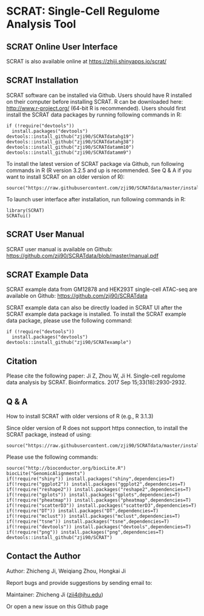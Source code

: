 SCRAT: Single-Cell Regulome Analysis Tool
====

## SCRAT Online User Interface

SCRAT is also available online at https://zhiji.shinyapps.io/scrat/

## SCRAT Installation

SCRAT software can be installed via Github.
Users should have R installed on their computer before installing SCRAT. R can be downloaded here: http://www.r-project.org/  (64-bit R is recommended).
Users should first install the SCRAT data packages by running following commands in R:
```{r }
if (!require("devtools"))
  install.packages("devtools")
devtools::install_github("zji90/SCRATdatahg19")
devtools::install_github("zji90/SCRATdatahg38")
devtools::install_github("zji90/SCRATdatamm10")
devtools::install_github("zji90/SCRATdatamm9")
```

To install the latest version of SCRAT package via Github, run following commands in R (R version 3.2.5 and up is recommended. See Q & A if you want to install SCRAT on an older version of R):
```{r }
source("https://raw.githubusercontent.com/zji90/SCRATdata/master/installcode.R")
```
To launch user interface after installation, run following commands in R:
```{r }
library(SCRAT)
SCRATui()
```

## SCRAT User Manual

SCRAT user manual is available on Github: https://github.com/zji90/SCRATdata/blob/master/manual.pdf

## SCRAT Example Data

SCRAT example data from GM12878 and HEK293T single-cell ATAC-seq are available on Github: https://github.com/zji90/SCRATdata

SCRAT example data can also be directly loaded in SCRAT UI after the SCRAT example data package is installed. To install the SCRAT example data package, please use the following command:
```{r }
if (!require("devtools"))
  install.packages("devtools")
devtools::install_github("zji90/SCRATexample")
```

## Citation
Please cite the following paper: 
Ji Z, Zhou W, Ji H. Single-cell regulome data analysis by SCRAT. Bioinformatics. 2017 Sep 15;33(18):2930-2932.

## Q & A

How to install SCRAT with older versions of R (e.g., R 3.1.3)

Since older version of R does not support https connection, to install the SCRAT package, instead of using:
```{r }
source("https://raw.githubusercontent.com/zji90/SCRATdata/master/installcode.R")
```

Please use the following commands:
```{r }
source("http://bioconductor.org/biocLite.R")
biocLite("GenomicAlignments")
if(!require("shiny")) install.packages("shiny",dependencies=T)
if(!require("ggplot2")) install.packages("ggplot2",dependencies=T)
if(!require("reshape2")) install.packages("reshape2",dependencies=T)
if(!require("gplots")) install.packages("gplots",dependencies=T)
if(!require("pheatmap")) install.packages("pheatmap",dependencies=T)
if(!require("scatterD3")) install.packages("scatterD3",dependencies=T)
if(!require("DT")) install.packages("DT",dependencies=T)
if(!require("mclust")) install.packages("mclust",dependencies=T)
if(!require("tsne")) install.packages("tsne",dependencies=T)
if(!require("devtools")) install.packages("devtools",dependencies=T)
if(!require("png")) install.packages("png",dependencies=T)
devtools::install_github("zji90/SCRAT")
```

## Contact the Author
Author: Zhicheng Ji, Weiqiang Zhou, Hongkai Ji

Report bugs and provide suggestions by sending email to:

Maintainer: Zhicheng Ji (zji4@jhu.edu)

Or open a new issue on this Github page
